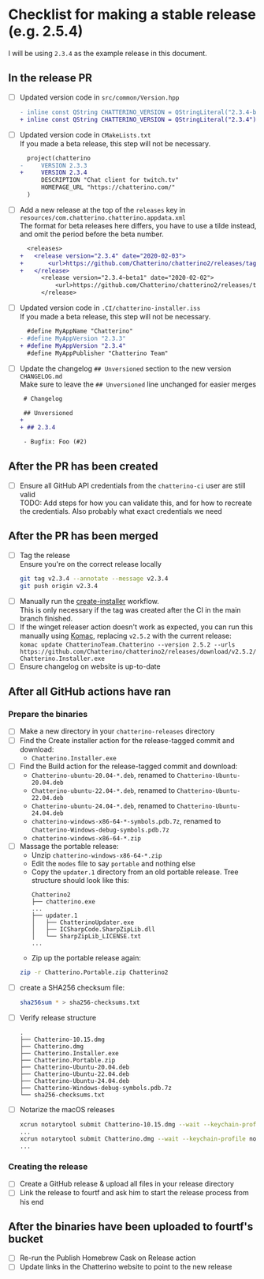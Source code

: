 # Checklist for making a stable release (e.g. 2.5.4)

I will be using `2.3.4` as the example release in this document.

## In the release PR

- [ ] Updated version code in `src/common/Version.hpp`

  ```diff
  - inline const QString CHATTERINO_VERSION = QStringLiteral("2.3.4-beta.1");
  + inline const QString CHATTERINO_VERSION = QStringLiteral("2.3.4");
  ```

- [ ] Updated version code in `CMakeLists.txt`  
      If you made a beta release, this step will not be necessary.

  ```diff
    project(chatterino
  -     VERSION 2.3.3
  +     VERSION 2.3.4
        DESCRIPTION "Chat client for twitch.tv"
        HOMEPAGE_URL "https://chatterino.com/"
    )
  ```

- [ ] Add a new release at the top of the `releases` key in `resources/com.chatterino.chatterino.appdata.xml`  
      The format for beta releases here differs, you have to use a tilde instead, and omit the period before the beta number.

  ```diff
    <releases>
  +   <release version="2.3.4" date="2020-02-03">
  +       <url>https://github.com/Chatterino/chatterino2/releases/tag/v2.3.4</url>
  +   </release>
        <release version="2.3.4~beta1" date="2020-02-02">
            <url>https://github.com/Chatterino/chatterino2/releases/tag/v2.3.4-beta.1</url>
        </release>
  ```

- [ ] Updated version code in `.CI/chatterino-installer.iss`  
      If you made a beta release, this step will not be necessary.

  ```diff
    #define MyAppName "Chatterino"
  - #define MyAppVersion "2.3.3"
  + #define MyAppVersion "2.3.4"
    #define MyAppPublisher "Chatterino Team"
  ```

- [ ] Update the changelog `## Unversioned` section to the new version `CHANGELOG.md`  
      Make sure to leave the `## Unversioned` line unchanged for easier merges

  ```diff
   # Changelog

   ## Unversioned
  +
  + ## 2.3.4

   - Bugfix: Foo (#2)

  ```

## After the PR has been created

- [ ] Ensure all GitHub API credentials from the `chatterino-ci` user are still valid  
      TODO: Add steps for how you can validate this, and for how to recreate the credentials. Also probably what exact credentials we need

## After the PR has been merged

- [ ] Tag the release  
      Ensure you're on the correct release locally
  ```sh
  git tag v2.3.4 --annotate --message v2.3.4
  git push origin v2.3.4
  ```
- [ ] Manually run the [create-installer](https://github.com/Chatterino/chatterino2/actions/workflows/create-installer.yml) workflow.  
       This is only necessary if the tag was created after the CI in the main branch finished.
- [ ] If the winget releaser action doesn't work as expected, you can run this manually using [Komac](https://github.com/russellbanks/Komac), replacing `v2.5.2` with the current release:  
       `komac update ChatterinoTeam.Chatterino --version 2.5.2 --urls https://github.com/Chatterino/chatterino2/releases/download/v2.5.2/Chatterino.Installer.exe`
- [ ] Ensure changelog on website is up-to-date

## After all GitHub actions have ran

### Prepare the binaries

- [ ] Make a new directory in your `chatterino-releases` directory
- [ ] Find the Create installer action for the release-tagged commit and download:
  - `Chatterino.Installer.exe`
- [ ] Find the Build action for the release-tagged commit and download:
  - `Chatterino-ubuntu-20.04-*.deb`, renamed to `Chatterino-Ubuntu-20.04.deb`
  - `Chatterino-ubuntu-22.04-*.deb`, renamed to `Chatterino-Ubuntu-22.04.deb`
  - `Chatterino-ubuntu-24.04-*.deb`, renamed to `Chatterino-Ubuntu-24.04.deb`
  - `chatterino-windows-x86-64-*-symbols.pdb.7z`, renamed to `Chatterino-Windows-debug-symbols.pdb.7z`
  - `chatterino-windows-x86-64-*.zip`
- [ ] Massage the portable release:
  - Unzip `chatterino-windows-x86-64-*.zip`
  - Edit the `modes` file to say `portable` and nothing else
  - Copy the `updater.1` directory from an old portable release. Tree structure should look like this:
    ```
    Chatterino2
    ├── chatterino.exe
    ...
    ├── updater.1
    │   ├── ChatterinoUpdater.exe
    │   ├── ICSharpCode.SharpZipLib.dll
    │   └── SharpZipLib_LICENSE.txt
    ...
    ```
  - Zip up the portable release again:
  ```sh
  zip -r Chatterino.Portable.zip Chatterino2
  ```
- [ ] create a SHA256 checksum file:
  ```sh
  sha256sum * > sha256-checksums.txt
  ```
- [ ] Verify release structure
  ```
  .
  ├── Chatterino-10.15.dmg
  ├── Chatterino.dmg
  ├── Chatterino.Installer.exe
  ├── Chatterino.Portable.zip
  ├── Chatterino-Ubuntu-20.04.deb
  ├── Chatterino-Ubuntu-22.04.deb
  ├── Chatterino-Ubuntu-24.04.deb
  ├── Chatterino-Windows-debug-symbols.pdb.7z
  └── sha256-checksums.txt
  ```
- [ ] Notarize the macOS releases
  ```sh
  xcrun notarytool submit Chatterino-10.15.dmg --wait --keychain-profile notarytool-password --keychain / Users/pajlada/Library/Keychains/chatterino-2025.keychain-db
  ...
  xcrun notarytool submit Chatterino.dmg --wait --keychain-profile notarytool-password --keychain / Users/pajlada/Library/Keychains/chatterino-2025.keychain-db
  ...
  ```

### Creating the release

- [ ] Create a GitHub release & upload all files in your release directory
- [ ] Link the release to fourtf and ask him to start the release process from his end

## After the binaries have been uploaded to fourtf's bucket

- [ ] Re-run the Publish Homebrew Cask on Release action
- [ ] Update links in the Chatterino website to point to the new release
